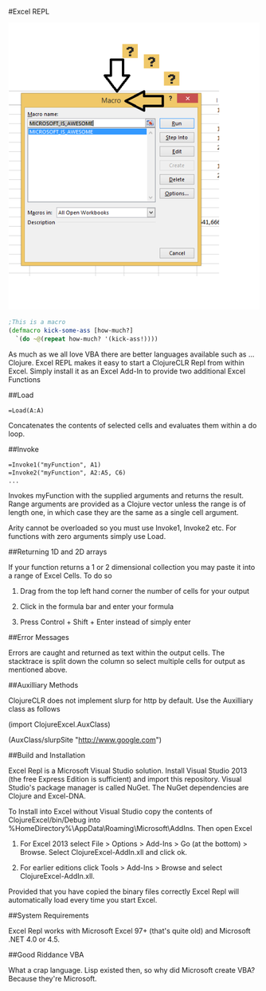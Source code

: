 #Excel REPL

![WFT](WFT.png)
```clojure
;This is a macro
(defmacro kick-some-ass [how-much?]
  `(do ~@(repeat how-much? '(kick-ass!))))
```


As much as we all love VBA there are better languages available such as ... Clojure.  Excel REPL makes it easy to start a ClojureCLR Repl from within Excel.  Simply install it as an Excel Add-In to provide two additional Excel Functions

##Load

    =Load(A:A)

Concatenates the contents of selected cells and evaluates them within a do loop.

##Invoke

    =Invoke1("myFunction", A1)
    =Invoke2("myFunction", A2:A5, C6)
    ...

Invokes myFunction with the supplied arguments and returns the result.  Range arguments are provided as a Clojure vector unless the range is of length one, in which case they are the same as a single cell argument.

Arity cannot be overloaded so you must use Invoke1, Invoke2 etc.  For functions with zero arguments simply use Load.

##Returning 1D and 2D arrays

If your function returns a 1 or 2 dimensional collection you may paste it into a range of Excel Cells.  To do so

1) Drag from the top left hand corner the number of cells for your output

2) Click in the formula bar and enter your formula

3) Press Control + Shift + Enter instead of simply enter

##Error Messages

Errors are caught and returned as text within the output cells.  The stacktrace is split down the column so select multiple cells for output as mentioned above.

##Auxilliary Methods

ClojureCLR does not implement slurp for http by default.  Use the Auxilliary class as follows

(import ClojureExcel.AuxClass)

(AuxClass/slurpSite "http://www.google.com")

##Build and Installation

Excel Repl is a Microsoft Visual Studio solution.  Install Visual Studio 2013 (the free Express Edition is sufficient) and import this repository.  Visual Studio's package manager is called NuGet.  The NuGet dependencies are Clojure and Excel-DNA.

To Install into Excel without Visual Studio copy the contents of ClojureExcel/bin/Debug into %HomeDirectory%\AppData\Roaming\Microsoft\AddIns.  Then open Excel

1) For Excel 2013 select File > Options > Add-Ins > Go (at the bottom) > Browse.  Select ClojureExcel-AddIn.xll and click ok.

2) For earlier editions click Tools > Add-Ins > Browse and select ClojureExcel-AddIn.xll.

Provided that you have copied the binary files correctly Excel Repl will automatically load every time you start Excel.

##System Requirements

Excel Repl works with Microsoft Excel 97+ (that's quite old) and Microsoft .NET 4.0 or 4.5.

##Good Riddance VBA

What a crap language.  Lisp existed then, so why did Microsoft create VBA?  Because they're Microsoft.
